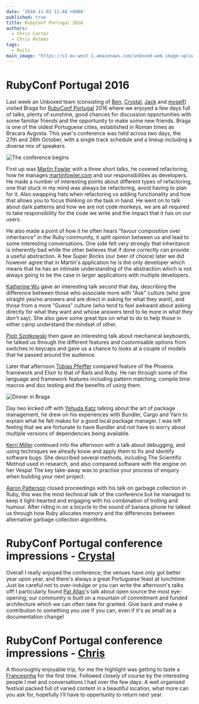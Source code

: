 ```yaml
---
date: '2016-11-03 11:48 +0000'
published: true
title: RubyConf Portugal 2016
authors:
  - Chris Carter
  - Chris Holmes
tags:
  - Rails
main_image: "https://s3-eu-west-1.amazonaws.com/unboxed-web-image-uploader/705f3c48d671d81840ea1298074e0e20.JPEG"
---
```

# RubyConf Portugal 2016

Last week an Unboxed team (consisting of [Ben](/people#ben-wong), [Crystal](/people#chris-carter), [Jack](/people#jack-bracewell) and [myself](/people#chris-holmes)) visited Braga for [RubyConf Portugal](http://rubyconf.pt/) 2016 where we enjoyed a few days full of talks, plenty of sunshine, good chances for discussion opportunities with some familiar friends and the opportunity to make some new friends. Braga is one of the oldest Portuguese cities, established in Roman times as Bracara Avgvsta. This year's conference was held across two days, the 27th and 28th October, with a single track schedule and a lineup including a diverse mix of speakers.

![The conference begins](https://s3-eu-west-1.amazonaws.com/unboxed-web-image-uploader/28e8022feeb02af74c9f5d1c2a59d9f2.JPEG)

First up was [Martin Fowler](https://twitter.com/martinfowler) with a three short talks, he covered refactoring, how he manages [martinfowler.com](http://martinfowler.com/) and our responsibilities as developers. He made a number of interesting points about different types of refactoring, one that stuck in my mind was always be refactoring, avoid having to plan for it. Also swapping hats when refactoring vs adding functionality and how that allows you to focus thinking on the task in hand. He went on to talk about dark patterns and how we are not code monkeys, we are all required to take responsibility for the code we write and the impact that it has on our users.

He also made a point of how it he often hears "favour composition over inheritance" in the Ruby community, it  split opinion between us and lead to some interesting conversations. One side felt very strongly that inheritance is inherently bad while the other believes that if done correctly can provide a useful abstraction. A few Super Bocks (our beer of choice) later we did however agree that in Martin's application he is the only developer which means that he has an intimate understanding of the abstraction which is not always going to be the case in larger applications with multiple developers.

[Katherine Wu](https://twitter.com/kwugirl) gave an interesting talk second that day, describing the difference between those who associate more with "Ask" culture (who give straight yes/no answers and are direct in asking for what they want), and those from a more "Guess" culture (who tend to feel awkward about asking directly for what they want and whose answers tend to lie more in what they _don't_ say). She also gave some great tips on what to do to help those in either camp understand the mindset of other.

[Piotr Szotkowski](https://twitter.com/chastell) then gave an interesting talk about mechanical keyboards, he talked us through the different features and customisable options from switches to keycaps and gave us a chance to looks at a couple of models that he passed around the audience.

Later that afternoon [Tobias Pfeiffer](https://twitter.com/pragtob) compared feature of the Phoenix framework and Elixir to that of Rails and Ruby. He ran through some of the language and framework features including pattern matching, compile time macros and doc testing and the benefits of using them.

![Dinner in Braga](https://s3-eu-west-1.amazonaws.com/unboxed-web-image-uploader/da833f64c1d6c660982d7eb558958976.PNG)

Day two kicked off with [Yehuda Katz](https://twitter.com/wycats) talking about the art of package management, he drew on his experiences with Bundler, Cargo and Yarn to explain what he felt makes for a good local package manager. I was left feeling that we are fortunate to have Bundler and not have to worry about multiple versions of dependencies being available.

[Kerri Miller](https://twitter.com/kerrizor) continued into the afternoon with a talk about debugging, and using techniques we already know and apply them to fix and identify software bugs. She described several methods, including The Scientific Method used in research, and also compared software with the engine on her Vespa! The key take-away was to practise your process of enquiry when building your next project.

[Aaron Patterson](https://twitter.com/tenderlove) closed proceedings with his talk on garbage collection in Ruby, this was the most technical talk of the conference but he managed to keep it light-hearted and engaging with his combination of trolling and humour. After riding in on a bicycle to the sound of banana phone he talked us through how Ruby allocates memory and the differences between alternative garbage collection algorithms.


# RubyConf Portugal conference impressions - [Crystal](https://unboxed.co/people/#chris-carter)
Overall I really enjoyed the conference; the venues have only got better year upon year, and there's always a great Portuguese feast at lunchtime. Just be careful not to over-indulge or you can write the afternoon's talks off! I particularly found [Pat Allan](https://twitter.com/pat)'s talk about open source the most eye-opening; our community is built on a mountain of commitment and funded architecture which we can often take for granted. Give back and make a contribution to something you use if you can, even if it's as small as a documentation change!

# RubyConf Portugal conference impressions - [Chris](https://unboxed.co/people/#chris-holmes)
A thouroughly enjoyable trip, for me the highlight was getting to taste a [Francesinha](https://en.wikipedia.org/wiki/Francesinha) for the first time. Followed closely of course by the interesting people I met and conversations I had over the few days. A well organised festival packed full of varied content in a beautiful location, what more can you ask for, hopefully I'll have to oppertunity to return next year.
